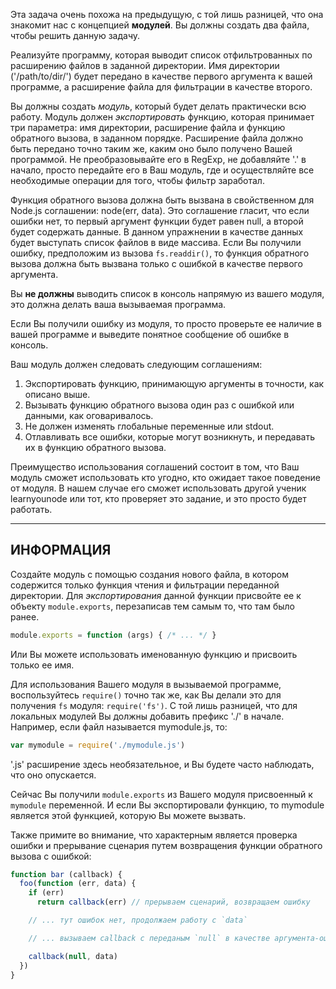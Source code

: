 Эта задача очень похожа на предыдущую, с той лишь разницей, что она знакомит нас с концепцией **модулей**. Вы должны создать два файла, чтобы решить данную задачу.

Реализуйте программу, которая выводит список отфильтрованных по расширению файлов в заданной директории. Имя директории ('/path/to/dir/') будет передано в качестве первого аргумента к вашей программе, а расширение файла для фильтрации в качестве второго.

Вы должны создать *модуль*, который будет делать практически всю работу. Модуль должен *экспортировать* функцию, которая принимает три параметра: имя директории, расширение файла и функцию обратного вызова, в заданном порядке. Расширение файла должно быть передано точно таким же, каким оно было получено Вашей программой. Не преобразовывайте его в RegExp, не добавляйте '.' в начало, просто передайте его в Ваш модуль, где и осуществляйте все необходимые операции для того, чтобы фильтр заработал.

Функция обратного вызова должна быть вызвана в свойственном для Node.js соглашении: node(err, data). Это соглашение гласит, что если ошибки нет, то первый аргумент функции будет равен null, а второй будет содержать данные. В данном упражнении в качестве данных будет выступать список файлов в виде массива. Если Вы получили ошибку, предположим из вызова `fs.readdir()`, то функция обратного вызова должна быть вызвана только с ошибкой в качестве первого аргумента.

Вы **не должны** выводить список в консоль напрямую из вашего модуля, это должна делать ваша вызываемая программа.

Если Вы получили ошибку из модуля, то просто проверьте ее наличие в вашей программе и выведите понятное сообщение об ошибке в консоль.

Ваш модуль должен следовать следующим соглашениям:

1. Экспортировать функцию, принимающую аргументы в точности, как описано выше.
2. Вызывать функцию обратного вызова один раз с ошибкой или данными, как оговаривалось.
3. Не должен изменять глобальные переменные или stdout.
4. Отлавливать все ошибки, которые могут возникнуть, и передавать их в функцию обратного вызова.

Преимущество использования соглашений состоит в том, что Ваш модуль сможет использовать кто угодно, кто ожидает такое поведение от модуля. В нашем случае его сможет использовать другой ученик learnyounode или тот, кто проверяет это задание, и это просто будет работать.

----------------------------------------------------------------------
## ИНФОРМАЦИЯ

Создайте модуль с помощью создания нового файла, в котором содержится только функция чтения и фильтрации переданной директории. Для *экспортирования* данной функции присвойте ее к объекту `module.exports`, перезаписав тем самым то, что там было ранее.

```js
module.exports = function (args) { /* ... */ }
```

Или Вы можете использовать именованную функцию и присвоить только ее имя.

Для использования Вашего модуля в вызываемой программе, воспользуйтесь `require()` точно так же, как Вы делали это для получения `fs` модуля: `require('fs')`. С той лишь разницей, что для локальных модулей Вы должны добавить префикс './' в начале. Например, если файл называется mymodule.js, то:

```js
var mymodule = require('./mymodule.js')
```

'.js' расширение здесь необязательное, и Вы будете часто наблюдать, что оно опускается.

Сейчас Вы получили `module.exports` из Вашего модуля присвоенный к `mymodule` переменной. И если Вы экспортировали функцию, то mymodule является этой функцией, которую Вы можете вызвать.

Также примите во внимание, что характерным является проверка ошибки и прерывание сценария путем возвращения функции обратного вызова с ошибкой:

```js
function bar (callback) {
  foo(function (err, data) {
    if (err)
      return callback(err) // прерываем сценарий, возвращаем ошибку

    // ... тут ошибок нет, продолжаем работу с `data`

    // ... вызываем callback с переданым `null` в качестве аргумента-ошибки

    callback(null, data)
  })
}
```
